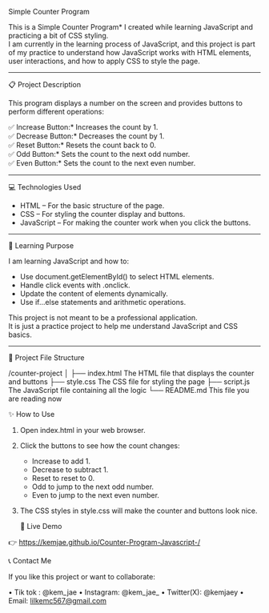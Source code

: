  Simple Counter Program

This is a Simple Counter Program* I created while learning JavaScript and practicing a bit of CSS styling.  
I am currently in the learning process of JavaScript, and this project is part of my practice to understand how JavaScript works with HTML elements, user interactions, and how to apply CSS to style the page.

---

 📋 Project Description

This program displays a number on the screen and provides buttons to perform different operations:

✅ Increase Button:* Increases the count by 1.  
✅ Decrease Button:* Decreases the count by 1.  
✅ Reset Button:* Resets the count back to 0.  
✅ Odd Button:* Sets the count to the next odd number.  
✅ Even Button:* Sets the count to the next even number.

---

 💻 Technologies Used

- HTML – For the basic structure of the page.
- CSS – For styling the counter display and buttons.
- JavaScript – For making the counter work when you click the buttons.

---

🧠 Learning Purpose

I am learning JavaScript  and how to:

- Use document.getElementById() to select HTML elements.
- Handle click events with .onclick.
- Update the content of elements dynamically.
- Use if...else statements and arithmetic operations.

This project is not meant to be a professional application.  
It is just a practice project to help me understand JavaScript and CSS basics.

---



 📂 Project File Structure

 /counter-project
│
├── index.html         The HTML file that displays the counter and buttons
├── style.css          The CSS file for styling the page
├── script.js          The JavaScript file containing all the logic
└── README.md          This file you are reading now


✨ How to Use

1. Open index.html in your web browser.
2. Click the buttons to see how the count changes:
   - Increase to add 1.
   - Decrease to subtract 1.
   - Reset to reset to 0.
   - Odd to jump to the next odd number.
   - Even to jump to the next even number.
3. The CSS styles in style.css will make the counter and buttons look nice.

   🚀 Live Demo

👉 https://kemjae.github.io/Counter-Program-Javascript-/


📞 Contact Me

If you like this project or want to collaborate:

•	Tik tok : @kem_jae
•	Instagram: @kem_jae_
•	Twitter(X): @kemjaey
•	Email: lilkemc567@gmail.com

